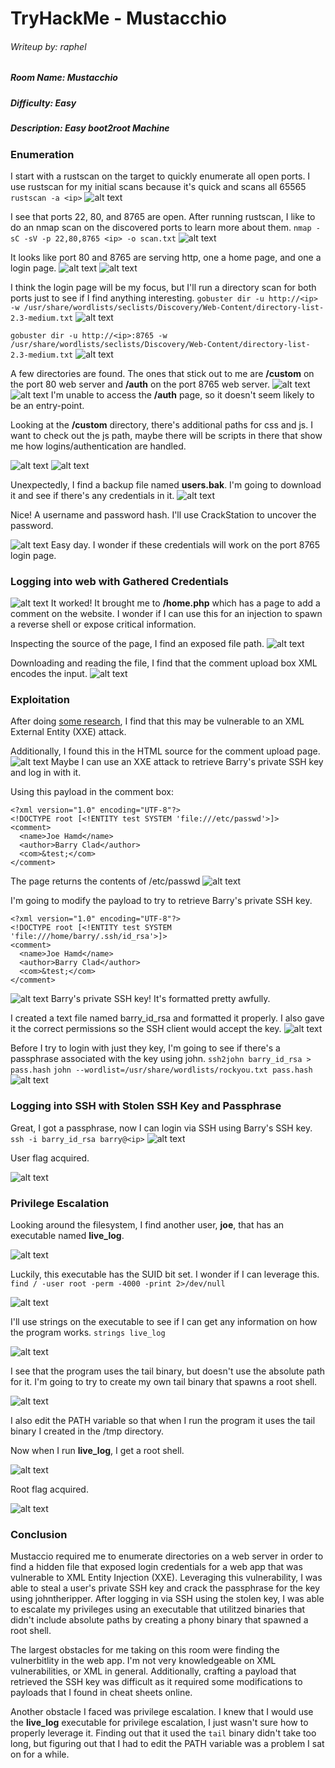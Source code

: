 # TryHackMe - Mustacchio
###### Writeup by: raphel

##### Room Name: Mustacchio
##### Difficulty: Easy
##### Description: Easy boot2root Machine

### Enumeration

I start with a rustscan on the target to quickly enumerate all open ports.  I use rustscan for my initial scans because it's quick and scans all 65565 
`rustscan -a <ip>`
![alt text](images/image-2.png)

I see that ports 22, 80, and 8765 are open.  After running rustscan, I like to do an nmap scan on the discovered ports to learn more about them.
`nmap -sC -sV -p 22,80,8765 <ip> -o scan.txt`
![alt text](images/image-3.png)

It looks like port 80 and 8765 are serving http, one a home page, and one a login page.
![alt text](images/image-4.png)
![alt text](images/image-5.png)

I think the login page will be my focus, but I'll run a directory scan for both ports just to see if I find anything interesting.
`gobuster dir -u http://<ip> -w /usr/share/wordlists/seclists/Discovery/Web-Content/directory-list-2.3-medium.txt`
![alt text](images/image-6.png)

`gobuster dir -u http://<ip>:8765 -w /usr/share/wordlists/seclists/Discovery/Web-Content/directory-list-2.3-medium.txt`
![alt text](images/image-7.png)

A few directories are found.  The ones that stick out to me are **/custom** on the port 80 web server and **/auth** on the port 8765 web server.
![alt text](images/image-10.png)
![alt text](images/image-13.png)
I'm unable to access the **/auth** page, so it doesn't seem likely to be an entry-point.

Looking at the **/custom** directory, there's additional paths for css and js.  I want to check out the js path, maybe there will be scripts in there that show me how logins/authentication are handled.

![alt text](images/image-8.png)
![alt text](images/image-9.png)

Unexpectedly, I find a backup file named **users.bak**.  I'm going to download it and see if there's any credentials in it.
![alt text](images/image-11.png)

Nice! A username and password hash.  I'll use CrackStation to uncover the password.

![alt text](images/image-12.png)
Easy day. I wonder if these credentials will work on the port 8765 login page.

### Logging into web with Gathered Credentials

![alt text](images/image-14.png)
It worked! It brought me to **/home.php** which has a page to add a comment on the website.  I wonder if I can use this for an injection to spawn a reverse shell or expose critical information.

Inspecting the source of the page, I find an exposed file path.
![alt text](images/image-16.png)

Downloading and reading the file, I find that the comment upload box XML encodes the input.
![alt text](images/image-17.png)

### Exploitation

After doing [some research](https://portswigger.net/web-security/xxe), I find that this may be vulnerable to an XML External Entity (XXE) attack.

Additionally, I found this in the HTML source for the comment upload page.
![alt text](images/image-18.png)
Maybe I can use an XXE attack to retrieve Barry's private SSH key and log in with it.

Using this payload in the comment box:
```
<?xml version="1.0" encoding="UTF-8"?>
<!DOCTYPE root [<!ENTITY test SYSTEM 'file:///etc/passwd'>]>
<comment>
  <name>Joe Hamd</name>
  <author>Barry Clad</author>
  <com>&test;</com>
</comment>
```

The page returns the contents of /etc/passwd
![alt text](images/image-19.png)

I'm going to modify the payload to try to retrieve Barry's private SSH key.

```
<?xml version="1.0" encoding="UTF-8"?>
<!DOCTYPE root [<!ENTITY test SYSTEM 'file:///home/barry/.ssh/id_rsa'>]>
<comment>
  <name>Joe Hamd</name>
  <author>Barry Clad</author>
  <com>&test;</com>
</comment>
```

![alt text](images/image-20.png)
Barry's private SSH key! It's formatted pretty awfully.

I created a text file named barry_id_rsa and formatted it properly.  I also gave it the correct permissions so the SSH client would accept the key.
![alt text](images/image-21.png)

Before I try to login with just they key, I'm going to see if there's a passphrase associated with the key using john.
`ssh2john barry_id_rsa > pass.hash`
`john --wordlist=/usr/share/wordlists/rockyou.txt pass.hash`
![alt text](images/image-23.png)


### Logging into SSH with Stolen SSH Key and Passphrase

Great, I got a passphrase, now I can login via SSH using Barry's SSH key.
`ssh -i barry_id_rsa barry@<ip>`
![alt text](images/image-24.png)

User flag acquired.

![alt text](images/image-25.png)

### Privilege Escalation

Looking around the filesystem, I find another user, **joe**, that has an executable named **live_log**.

![alt text](images/image-31.png)

Luckily, this executable has the SUID bit set. I wonder if I can leverage this.
`find / -user root -perm -4000 -print 2>/dev/null`

![alt text](images/image-26.png)

I'll use strings on the executable to see if I can get any information on how the program works.
`strings live_log`

![alt text](images/image-27.png)

I see that the program uses the tail binary, but doesn't use the absolute path for it. I'm going to try to create my own tail binary that spawns a root shell.

![alt text](images/image-28.png)

I also edit the PATH variable so that when I run the program it uses the tail binary I created in the /tmp directory.

Now when I run **live_log**, I get a root shell.

![alt text](images/image-29.png)

Root flag acquired.

![alt text](images/image-30.png)

### Conclusion
Mustaccio required me to enumerate directories on a web server in order to find a hidden file that exposed login credentials for a web app that was vulnerable to XML Entity Injection (XXE).  Leveraging this vulnerability, I was able to steal a user's private SSH key and crack the passphrase for the key using johntheripper.  After logging in via SSH using the stolen key, I was able to escalate my privileges using an executable that utilitzed binaries that didn't include absolute paths by creating a phony binary that spawned a root shell.

The largest obstacles for me taking on this room were finding the vulnerbitlity in the web app.  I'm not very knowledgeable on XML vulnerabilities, or XML in general.  Additionally, crafting a payload that retrieved the SSH key was difficult as it required some modifications to payloads that I found in cheat sheets online.

Another obstacle I faced was privilege escalation.  I knew that I would use the **live_log** executable for privilege escalation, I just wasn't sure how to properly leverage it.  Finding out that it used the `tail` binary didn't take too long, but figuring out that I had to edit the PATH variable was a problem I sat on for a while.

